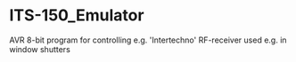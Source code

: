 # ITS-150_Emulator
AVR 8-bit program for controlling e.g. 'Intertechno' RF-receiver used e.g. in window shutters
